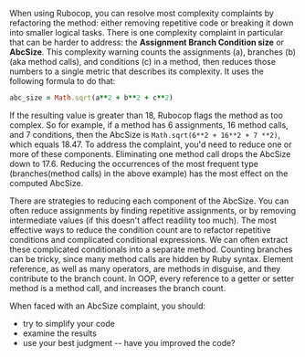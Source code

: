 When using Rubocop, you can resolve most complexity complaints by refactoring the method: either removing repetitive code or breaking it down into smaller logical tasks.
There is one complexity complaint in particular that can be harder to address: the **Assignment Branch Condition size** or **AbcSize**.
This complexity warning counts the assignments (a), branches (b) (aka method calls), and conditions (c) in a method, then reduces those numbers to a single metric that describes its complexity.
It uses the following formula to do that:

```ruby
abc_size = Math.sqrt(a**2 + b**2 + c**2)
```

If the resulting value is greater than 18, Rubocop flags the method as too complex.
So for example, if a method has 6 assignments, 16 method calls, and 7 conditions, then the AbcSize is `Math.sqrt(6**2 + 16**2 + 7 **2)`, which equals 18.47. To address the complaint, you'd need to reduce one or more of these components. Eliminating one method call drops the AbcSize down to 17.6.
Reducing the occurrences of the most frequent type (branches(method calls) in the above example) has the most effect on the computed AbcSize.

There are strategies to reducing each component of the AbcSize.
You can often reduce assignments by finding repetitive assignments, or by removing intermediate values (if this doesn't affect readility too much).
The most effective ways to reduce the condition count are to refactor repetitive conditions and complicated conditional expressions. We can often extract these complicated conditionals into a separate method.
Counting branches can be tricky, since many method calls are hidden by Ruby syntax. Element reference, as well as many operators, are methods in disguise, and they contribute to the branch count. In OOP, every reference to a getter or setter method is a method call, and increases the branch count.

When faced with an AbcSize complaint, you should:

- try to simplify your code
- examine the results
- use your best judgment -- have you improved the code?
